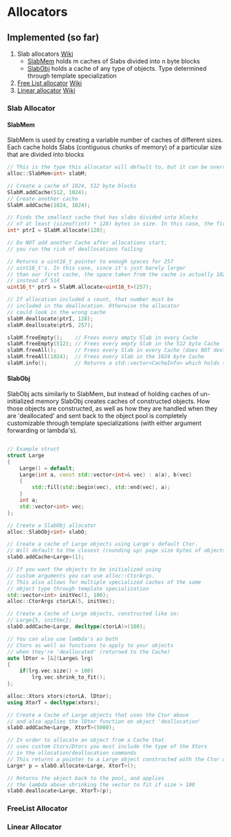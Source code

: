 # Allocators


## Implemented (so far)
1. Slab allocators [Wiki](https://en.wikipedia.org/wiki/Slab_allocation) 
    - [SlabMem](#slabmem) holds m caches of Slabs divided into n byte blocks
    - [SlabObj](#slabobj) holds a cache of any type of objects. Type determined through template specialization
2. [Free List allocator](#freelist-allocator) [Wiki](https://en.wikipedia.org/wiki/Free_list)
3. [Linear allocator](#linear-allocator) [Wiki](https://nfrechette.github.io/2015/05/21/linear_allocator/)

### Slab Allocator
#### SlabMem
SlabMem is used by creating a variable number of caches of different sizes. Each cache holds Slabs (contiguous chunks of memory) of a particular size that are divided into blocks
```cpp
// This is the type this allocator will default to, but it can be overridden
alloc::SlabMem<int> slabM;

// Create a cache of 1024, 512 byte blocks
SlabM.addCache(512, 1024);
// Create another cache
SlabM.addCache(1024, 1024);

// Finds the smallest cache that has slabs divided into blocks
// of at least (sizeof(int) * 128) bytes in size. In this case, the first Cache
int* ptrI = SlabM.allocate(128);

// Do NOT add another Cache after allocations start,
// you run the risk of deallocations failing

// Returns a uint16_t pointer to enough spaces for 257
// uint16_t's. In this case, since it's just barely larger
// than our first cache, the space taken from the cache is actually 1024 bytes
// instead of 514
uint16_t* ptrS = SlabM.allocate<uint16_t>(257);

// If allocation included a count, that number must be 
// included in the deallocation. Otherwise the allocator
// could look in the wrong cache
slabM.deallocate(ptrI, 128);
slabM.deallocate(ptrS, 257);

slabM.freeEmpty();    // Frees every empty Slab in every Cache
slabM.freeEmpty(512); // Frees every empty Slab in the 512 byte Cache
slabM.freeAll();      // Frees every Slab in every Cache (does NOT destruct anything)
slabM.freeAll(1024);  // Frees every Slab in the 1024 byte Cache
slabM.info();         // Returns a std::vector<CacheInfo> which holds stats about that Caches
```

#### SlabObj
SlabObj acts similarly to SlabMem, but instead of holding caches of un-initialized memory SlabObj creates caches of constructed objects. How those objects are constructed, as well as how they are handled when they are 'deallocated' and sent back to the object pool is completely customizable through template specializations (with either argument forwarding or lambda's). 
```cpp

// Example struct
struct Large
{
    Large() = default;
    Large(int a, const std::vector<int>& vec) : a(a), b(vec)
    {
        std::fill(std::begin(vec), std::end(vec), a);
    }
    int a;
    std::vector<int> vec;
};

// Create a SlabObj allocator
alloc::SlabObj<int> slabO;

// Create a cache of Large objects using Large's default Ctor. 
// Will default to the closest (rounding up) page size bytes of objects per cache
slabO.addCache<Large>(1); 

// If you want the objects to be initialized using
// custom arguments you can use alloc::CtorArgs.
// This also allows for multiple specialized caches of the same
// object type through template specialization
std::vector<int> initVec(1, 100);
alloc::CtorArgs ctorLA(5, initVec);

// Create a Cache of Large objects, constructed like so:
// Large{5, initVec};
slabO.addCache<Large, decltype(ctorLA)>(100);

// You can also use lambda's as both
// Ctors as well as functions to apply to your objects
// when they're 'deallocated' (returned to the Cache)
auto lDtor = [&](Large& lrg)
{
    if(lrg.vec.size() > 100)
        lrg.vec.shrink_to_fit();
};

alloc::Xtors xtors(ctorLA, lDtor);
using XtorT = decltype(xtors);

// Create a Cache of Large objects that uses the Ctor above
// and also applies the lDtor function on object 'deallocation'
slabO.addCache<Large, XtorT>(5000);

// In order to allocate an object from a Cache that
// uses custom Ctors/Dtors you must include the type of the Xtors
// in the allocation/deallocation commands
// This returns a pointer to a Large object constructed with the Ctor above
Large* p = slabO.allocate<Large, XtorT>();

// Returns the object back to the pool, and applies
// the lambda above shrinking the vector to fit if size > 100
slabO.deallocate<Large, XtorT>(p);
```

### FreeList Allocator

### Linear Allocator
